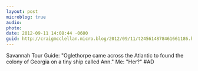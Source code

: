 ```yaml
---
layout: post
microblog: true
audio: 
photo: 
date: 2012-09-11 14:08:44 -0600
guid: http://craigmcclellan.micro.blog/2012/09/11/t245614878461661186.html
---
```

Savannah Tour Guide: "Oglethorpe came across the Atlantic to found the colony of Georgia on a tiny ship called Ann."
Me: "Her?"
#AD
